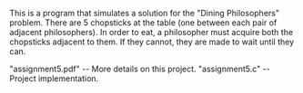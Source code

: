 This is a program that simulates a solution for the "Dining Philosophers" problem.
There are 5 chopsticks at the table (one between each pair of adjacent philosophers).
In order to eat, a philosopher must acquire both the chopsticks adjacent to them. If they cannot, they are made to wait until they can.

"assignment5.pdf" -- More details on this project.
"assignment5.c" -- Project implementation.
